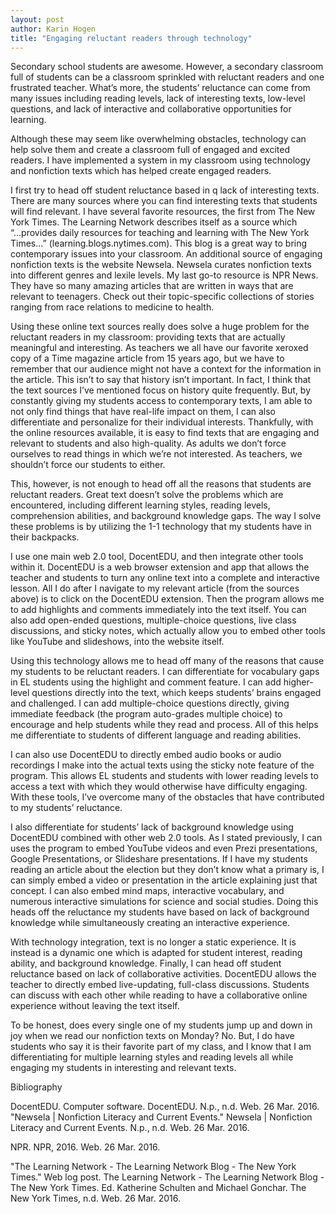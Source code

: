 ```yaml
---
layout: post
author: Karin Hogen
title: "Engaging reluctant readers through technology"
---
```

Secondary school students are awesome. However, a secondary classroom full of students can be a classroom sprinkled with reluctant readers and one frustrated teacher. What’s more, the students’ reluctance can come from many issues including reading levels, lack of interesting texts, low-level questions, and lack of interactive and collaborative opportunities for learning. 

Although these may seem like overwhelming obstacles, technology can help solve them and create a classroom full of engaged and excited readers. I have implemented a system in my classroom using technology and nonfiction texts which has helped create engaged readers. 

I first try to head off student reluctance based in q lack of interesting texts. There are many sources where you can find interesting texts that students will find relevant. I have several favorite resources, the first  from The New York Times. The Learning Network describes itself as a source which “...provides daily resources for teaching and learning with The New York Times...” (learning.blogs.nytimes.com). This blog is a great way to bring contemporary issues into your classroom. An additional source of engaging nonfiction texts is the website Newsela. Newsela curates nonfiction texts into different genres and lexile levels. My last go-to resource is NPR News. They have so many amazing articles that are written in ways that are relevant to teenagers. Check out their topic-specific collections of stories ranging from race relations to medicine to health. 

Using these online text sources really does solve a huge problem for the reluctant readers in my classroom: providing texts that are actually meaningful and interesting. As teachers we all have our favorite xeroxed copy of a Time magazine article from 15 years ago, but we have to remember that our audience might not have a context for the information in the article. This isn’t to say that history isn’t important. In fact, I think that the text sources I’ve mentioned focus on history quite frequently. But, by constantly giving my students access to contemporary texts, I am able to not only find things that have real-life impact on them, I can also differentiate and personalize for their individual interests. Thankfully, with the online resources available, it is easy to find texts that are engaging and relevant to students and also high-quality. As adults we don’t force ourselves to read things in which we’re not interested. As teachers, we shouldn’t force our students to either. 

This, however, is not enough to head off all the reasons that students are reluctant readers. Great text doesn’t solve the problems which are encountered, including different learning styles, reading levels,  comprehension abilities, and background knowledge gaps. The way I solve these problems is by utilizing the 1-1 technology that my students have in their backpacks. 

I use one main web 2.0 tool, DocentEDU, and then integrate other tools within it. DocentEDU is a web browser extension and app that allows the teacher and students to turn any online text into a complete and interactive lesson. All I do after I navigate to my relevant article (from the sources above) is to click on the DocentEDU extension. Then the program allows me to add highlights and comments immediately into the text itself. You can also add open-ended questions, multiple-choice questions, live class discussions, and sticky notes, which actually allow you to embed other tools like YouTube and slideshows, into the website itself.

Using this technology allows me to head off many of the reasons that cause my students to be reluctant readers. I can differentiate for vocabulary gaps in EL students using the highlight and comment feature. I can add higher-level questions directly into the text, which keeps students’ brains engaged and challenged. I can add multiple-choice questions directly, giving immediate feedback (the program auto-grades multiple choice) to encourage and help students while they read and process. All of this helps me differentiate to students of different language and reading abilities. 

I can also use DocentEDU to directly embed audio books or audio recordings I make into the actual texts using the sticky note feature of the program. This allows EL students and students with lower reading levels to access a text with which they would otherwise have difficulty engaging. With these tools, I’ve overcome many of the obstacles that have contributed to my students’ reluctance. 

I also differentiate for students’ lack of  background knowledge using DocentEDU combined with other web 2.0 tools. As I stated previously, I can uses the program to embed YouTube videos and even Prezi presentations, Google Presentations, or Slideshare presentations. If I have my students reading an article about the election but they don’t know what a primary is, I can simply embed a video or presentation in the article explaining just that concept. I can also embed mind maps, interactive vocabulary, and numerous interactive simulations for science and social studies. Doing this heads off the reluctance my students have based on lack of background knowledge while simultaneously creating an interactive experience. 

With technology integration, text is no longer a static experience. It is instead is a dynamic one which is adapted for student interest, reading ability, and background knowledge. Finally, I can head off student reluctance based on lack of collaborative activities. DocentEDU allows the teacher to directly embed live-updating, full-class discussions. Students can discuss with each other while reading to have a collaborative online experience without leaving the text itself.

To be honest, does every single one of my students jump up and down in joy when we read our nonfiction texts on Monday? No. But, I do have students who say it is their favorite part of my class, and I know that I am differentiating for multiple learning styles and reading levels all while engaging my students in interesting and relevant texts. 


Bibliography

DocentEDU. Computer software. DocentEDU. N.p., n.d. Web. 26 Mar. 2016.
"Newsela | Nonfiction Literacy and Current Events." Newsela | Nonfiction Literacy and Current Events. N.p., n.d. Web. 26 Mar. 2016.

NPR. NPR, 2016. Web. 26 Mar. 2016.

"The Learning Network - The Learning Network Blog - The New York Times." Web log post. The Learning Network - The Learning Network Blog - The New York Times. Ed. Katherine Schulten and Michael Gonchar. The New York Times, n.d. Web. 26 Mar. 2016.
